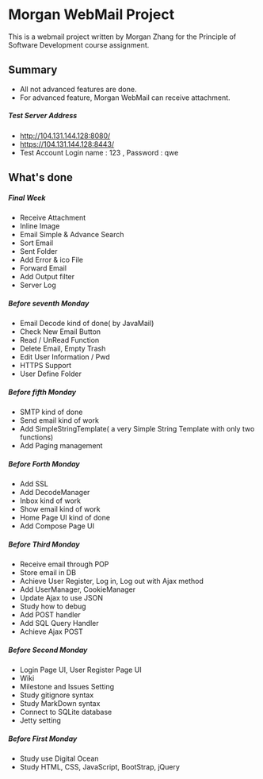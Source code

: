 # Morgan WebMail Project

This is a webmail project written by Morgan Zhang for the Principle of Software Development course assignment.

## Summary
- All not advanced features are done.
- For advanced feature, Morgan WebMail can receive attachment.

##### Test Server Address
- http://104.131.144.128:8080/
- https://104.131.144.128:8443/
- Test Account
Login name : 123 , Password : qwe

## What's done

##### Final Week
- Receive Attachment
- Inline Image
- Email Simple & Advance Search
- Sort Email
- Sent Folder
- Add Error & ico File
- Forward Email
- Add Output filter
- Server Log

##### Before seventh Monday
- Email Decode kind of done( by JavaMail)
- Check New Email Button
- Read / UnRead Function
- Delete Email, Empty Trash
- Edit User Information / Pwd
- HTTPS Support
- User Define Folder

##### Before fifth Monday
- SMTP kind of done
- Send email kind of work
- Add SimpleStringTemplate( a very Simple String Template with only two functions)
- Add Paging management

##### Before Forth Monday
- Add SSL
- Add DecodeManager
- Inbox kind of work
- Show email kind of work
- Home Page UI kind of done
- Add Compose Page UI

##### Before Third Monday
- Receive email through POP
- Store email in DB
- Achieve User Register, Log in, Log out with Ajax method
- Add UserManager, CookieManager
- Update Ajax to use JSON
- Study how to debug
- Add POST handler
- Add SQL Query Handler
- Achieve Ajax POST

##### Before Second Monday
- Login Page UI, User Register Page UI
- Wiki
- Milestone and Issues Setting
- Study gitignore syntax
- Study MarkDown syntax
- Connect to SQLite database
- Jetty setting

##### Before First Monday
- Study use Digital Ocean
- Study HTML, CSS, JavaScript, BootStrap, jQuery